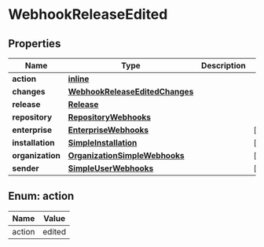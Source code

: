 
# WebhookReleaseEdited

## Properties
Name | Type | Description | Notes
------------ | ------------- | ------------- | -------------
**action** | [**inline**](#Action) |  | 
**changes** | [**WebhookReleaseEditedChanges**](WebhookReleaseEditedChanges.md) |  | 
**release** | [**Release**](Release.md) |  | 
**repository** | [**RepositoryWebhooks**](RepositoryWebhooks.md) |  | 
**enterprise** | [**EnterpriseWebhooks**](EnterpriseWebhooks.md) |  |  [optional]
**installation** | [**SimpleInstallation**](SimpleInstallation.md) |  |  [optional]
**organization** | [**OrganizationSimpleWebhooks**](OrganizationSimpleWebhooks.md) |  |  [optional]
**sender** | [**SimpleUserWebhooks**](SimpleUserWebhooks.md) |  |  [optional]


<a id="Action"></a>
## Enum: action
Name | Value
---- | -----
action | edited



